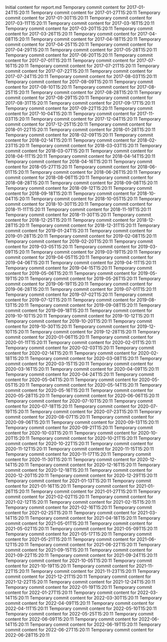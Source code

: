 Initial content for report.md
Temporary commit content for 2017-01-24T15:20:11
Temporary commit content for 2017-01-27T15:20:11
Temporary commit content for 2017-01-30T15:20:11
Temporary commit content for 2017-03-11T15:20:11
Temporary commit content for 2017-03-16T15:20:11
Temporary commit content for 2017-03-20T15:20:11
Temporary commit content for 2017-03-26T15:20:11
Temporary commit content for 2017-04-08T15:20:11
Temporary commit content for 2017-04-18T15:20:11
Temporary commit content for 2017-04-25T15:20:11
Temporary commit content for 2017-04-29T15:20:11
Temporary commit content for 2017-05-28T15:20:11
Temporary commit content for 2017-06-20T15:20:11
Temporary commit content for 2017-07-01T15:20:11
Temporary commit content for 2017-07-16T15:20:11
Temporary commit content for 2017-07-21T15:20:11
Temporary commit content for 2017-07-22T15:20:11
Temporary commit content for 2017-07-24T15:20:11
Temporary commit content for 2017-08-03T15:20:11
Temporary commit content for 2017-08-09T15:20:11
Temporary commit content for 2017-08-10T15:20:11
Temporary commit content for 2017-08-25T15:20:11
Temporary commit content for 2017-08-28T15:20:11
Temporary commit content for 2017-08-29T15:20:11
Temporary commit content for 2017-08-31T15:20:11
Temporary commit content for 2017-09-17T15:20:11
Temporary commit content for 2017-09-22T15:20:11
Temporary commit content for 2017-10-04T15:20:11
Temporary commit content for 2017-11-03T15:20:11
Temporary commit content for 2017-12-04T15:20:11
Temporary commit content for 2017-12-25T15:20:11
Temporary commit content for 2018-01-22T15:20:11
Temporary commit content for 2018-01-28T15:20:11
Temporary commit content for 2018-02-09T15:20:11
Temporary commit content for 2018-02-14T15:20:11
Temporary commit content for 2018-02-23T15:20:11
Temporary commit content for 2018-03-03T15:20:11
Temporary commit content for 2018-03-07T15:20:11
Temporary commit content for 2018-04-11T15:20:11
Temporary commit content for 2018-04-14T15:20:11
Temporary commit content for 2018-04-16T15:20:11
Temporary commit content for 2018-05-27T15:20:11
Temporary commit content for 2018-06-01T15:20:11
Temporary commit content for 2018-06-26T15:20:11
Temporary commit content for 2018-08-06T15:20:11
Temporary commit content for 2018-08-28T15:20:11
Temporary commit content for 2018-09-08T15:20:11
Temporary commit content for 2018-09-12T15:20:11
Temporary commit content for 2018-09-18T15:20:11
Temporary commit content for 2018-10-04T15:20:11
Temporary commit content for 2018-10-05T15:20:11
Temporary commit content for 2018-10-30T15:20:11
Temporary commit content for 2018-11-11T15:20:11
Temporary commit content for 2018-11-19T15:20:11
Temporary commit content for 2018-11-30T15:20:11
Temporary commit content for 2018-12-25T15:20:11
Temporary commit content for 2018-12-28T15:20:11
Temporary commit content for 2018-12-31T15:20:11
Temporary commit content for 2019-01-24T15:20:11
Temporary commit content for 2019-01-28T15:20:11
Temporary commit content for 2019-02-08T15:20:11
Temporary commit content for 2019-02-20T15:20:11
Temporary commit content for 2019-03-05T15:20:11
Temporary commit content for 2019-03-09T15:20:11
Temporary commit content for 2019-03-19T15:20:11
Temporary commit content for 2019-04-05T15:20:11
Temporary commit content for 2019-04-06T15:20:11
Temporary commit content for 2019-04-11T15:20:11
Temporary commit content for 2019-04-15T15:20:11
Temporary commit content for 2019-05-06T15:20:11
Temporary commit content for 2019-05-19T15:20:11
Temporary commit content for 2019-05-26T15:20:11
Temporary commit content for 2019-06-19T15:20:11
Temporary commit content for 2019-06-28T15:20:11
Temporary commit content for 2019-07-01T15:20:11
Temporary commit content for 2019-07-02T15:20:11
Temporary commit content for 2019-07-12T15:20:11
Temporary commit content for 2019-08-13T15:20:11
Temporary commit content for 2019-09-08T15:20:11
Temporary commit content for 2019-09-18T15:20:11
Temporary commit content for 2019-10-10T15:20:11
Temporary commit content for 2019-10-12T15:20:11
Temporary commit content for 2019-10-20T15:20:11
Temporary commit content for 2019-10-30T15:20:11
Temporary commit content for 2019-12-10T15:20:11
Temporary commit content for 2019-12-28T15:20:11
Temporary commit content for 2020-01-06T15:20:11
Temporary commit content for 2020-01-11T15:20:11
Temporary commit content for 2020-02-01T15:20:11
Temporary commit content for 2020-02-03T15:20:11
Temporary commit content for 2020-02-14T15:20:11
Temporary commit content for 2020-02-18T15:20:11
Temporary commit content for 2020-03-08T15:20:11
Temporary commit content for 2020-03-15T15:20:11
Temporary commit content for 2020-03-16T15:20:11
Temporary commit content for 2020-04-09T15:20:11
Temporary commit content for 2020-04-24T15:20:11
Temporary commit content for 2020-05-04T15:20:11
Temporary commit content for 2020-05-05T15:20:11
Temporary commit content for 2020-05-14T15:20:11
Temporary commit content for 2020-05-16T15:20:11
Temporary commit content for 2020-05-28T15:20:11
Temporary commit content for 2020-06-06T15:20:11
Temporary commit content for 2020-07-10T15:20:11
Temporary commit content for 2020-07-18T15:20:11
Temporary commit content for 2020-07-19T15:20:11
Temporary commit content for 2020-07-23T15:20:11
Temporary commit content for 2020-08-07T15:20:11
Temporary commit content for 2020-09-06T15:20:11
Temporary commit content for 2020-09-13T15:20:11
Temporary commit content for 2020-09-21T15:20:11
Temporary commit content for 2020-10-03T15:20:11
Temporary commit content for 2020-10-20T15:20:11
Temporary commit content for 2020-10-21T15:20:11
Temporary commit content for 2020-10-22T15:20:11
Temporary commit content for 2020-11-12T15:20:11
Temporary commit content for 2020-11-15T15:20:11
Temporary commit content for 2020-11-17T15:20:11
Temporary commit content for 2020-11-30T15:20:11
Temporary commit content for 2020-12-14T15:20:11
Temporary commit content for 2020-12-16T15:20:11
Temporary commit content for 2020-12-18T15:20:11
Temporary commit content for 2020-12-20T15:20:11
Temporary commit content for 2020-12-29T15:20:11
Temporary commit content for 2021-01-13T15:20:11
Temporary commit content for 2021-01-16T15:20:11
Temporary commit content for 2021-01-26T15:20:11
Temporary commit content for 2021-01-27T15:20:11
Temporary commit content for 2021-02-02T15:20:11
Temporary commit content for 2021-02-12T15:20:11
Temporary commit content for 2021-02-15T15:20:11
Temporary commit content for 2021-02-16T15:20:11
Temporary commit content for 2021-02-25T15:20:11
Temporary commit content for 2021-03-14T15:20:11
Temporary commit content for 2021-04-18T15:20:11
Temporary commit content for 2021-05-01T15:20:11
Temporary commit content for 2021-05-02T15:20:11
Temporary commit content for 2021-05-09T15:20:11
Temporary commit content for 2021-05-17T15:20:11
Temporary commit content for 2021-05-21T15:20:11
Temporary commit content for 2021-06-12T15:20:11
Temporary commit content for 2021-06-22T15:20:11
Temporary commit content for 2021-09-15T15:20:11
Temporary commit content for 2021-09-22T15:20:11
Temporary commit content for 2021-09-24T15:20:11
Temporary commit content for 2021-10-05T15:20:11
Temporary commit content for 2021-10-19T15:20:11
Temporary commit content for 2021-11-22T15:20:11
Temporary commit content for 2021-11-23T15:20:11
Temporary commit content for 2021-12-21T15:20:11
Temporary commit content for 2021-12-22T15:20:11
Temporary commit content for 2021-12-24T15:20:11
Temporary commit content for 2022-01-19T15:20:11
Temporary commit content for 2022-01-27T15:20:11
Temporary commit content for 2022-03-14T15:20:11
Temporary commit content for 2022-03-30T15:20:11
Temporary commit content for 2022-04-09T15:20:11
Temporary commit content for 2022-04-11T15:20:11
Temporary commit content for 2022-05-10T15:20:11
Temporary commit content for 2022-05-25T15:20:11
Temporary commit content for 2022-06-09T15:20:11
Temporary commit content for 2022-06-14T15:20:11
Temporary commit content for 2022-06-19T15:20:11
Temporary commit content for 2022-06-27T15:20:11
Temporary commit content for 2022-06-28T15:20:11
